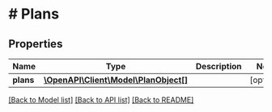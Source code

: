 # # Plans

## Properties

Name | Type | Description | Notes
------------ | ------------- | ------------- | -------------
**plans** | [**\OpenAPI\Client\Model\PlanObject[]**](PlanObject.md) |  | [optional]

[[Back to Model list]](../../README.md#models) [[Back to API list]](../../README.md#endpoints) [[Back to README]](../../README.md)
